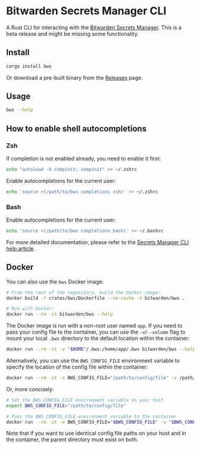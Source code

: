 # Bitwarden Secrets Manager CLI

A Rust CLI for interacting with the
[Bitwarden Secrets Manager](https://bitwarden.com/products/secrets-manager/). This is a beta release
and might be missing some functionality.

## Install

```bash
cargo install bws
```

Or download a pre-built binary from the [Releases](https://github.com/bitwarden/sdk/releases) page.

## Usage

```bash
bws --help
```

## How to enable shell autocompletions

### Zsh

If completion is not enabled already, you need to enable it first:

```zsh
echo "autoload -U compinit; compinit" >> ~/.zshrc
```

Enable autocompletions for the current user:

```zsh
echo 'source <(/path/to/bws completions zsh)' >> ~/.zshrc
```

### Bash

Enable autocompletions for the current user:

```zsh
echo 'source <(/path/to/bws completions bash)' >> ~/.bashrc
```

For more detailed documentation, please refer to the
[Secrets Manager CLI help article](https://bitwarden.com/help/secrets-manager-cli/).

## Docker

You can also use the `bws` Docker image:

<!-- TODO: remove the build step once the Docker image is published to the Docker Hub -->

```bash
# From the root of the repository, build the Docker image:
docker build -f crates/bws/Dockerfile --no-cache -t bitwarden/bws .

# Run with Docker:
docker run --rm -it bitwarden/bws --help
```

The Docker image is run with a non-root user named `app`. If you need to pass your config file to
the container, you can use the `-v`/`--volume` flag to mount your local `.bws` directory to the
default location within the container:

```bash
docker run --rm -it -v "$HOME"/.bws:/home/app/.bws bitwarden/bws --help
```

Alternatively, you can use the `BWS_CONFIG_FILE` environment variable to specify the location of the
config file within the container:

```bash
docker run --rm -it -e BWS_CONFIG_FILE="/path/to/config/file" -v /path/to/config/file:"$BWS_CONFIG_FILE" bitwarden/bws --help
```

Or, more concisely:

```bash
# Set the BWS_CONFIG_FILE environment variable on your host
export BWS_CONFIG_FILE="/path/to/config/file"

# Pass the BWS_CONFIG_FILE environment variable to the container
docker run --rm -it -e BWS_CONFIG_FILE="$BWS_CONFIG_FILE" -v "$BWS_CONFIG_FILE":"$BWS_CONFIG_FILE" bitwarden/bws --help
```

Note that if you want to use identical config file paths on your host and in the container, the
parent directory must exist on both.
